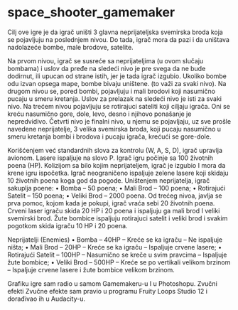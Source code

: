 # space_shooter_gamemaker

Cilj ove igre je da igrač uništi 3 glavna neprijateljska svemirska broda koja se pojavljuju na poslednjem nivou. Do tada, igrač mora da pazi i da uništava nadolazeće bombe, male brodove, satelite. 

Na prvom nivou, igrač se susreće sa neprijateljima (u ovom slučaju bombama) i uslov da pređe na sledeći nivo je pre svega da ne bude dodirnut, ili upucan od strane istih, jer je tada igrač izgubio. Ukoliko bombe odu izvan opsega mape, bombe bivaju uništene. (to važi za svaki nivo).
Na drugom nivou se, pored bombi, pojavljuju i mali brodovi koji nasumično pucaju u smeru kretanja. Uslov za prelazak na sledeći nivo je isti za svaki nivo. 
Na trećem nivou pojavljuju se rotirajuci sateliti koji ciljaju igrača. Oni se kreću nasumično gore, dole, levo, desno i njihovo ponašanje je nepredvidivo. 
Četvrti nivo je finalni nivo, u njemu se pojavljaju, uz sve prošle navedene neprijatelje, 3 velika svemirska broda, koji pucaju nasumično u smeru kretanja bombi i brodova i pucaju igrača, krećući se gore-dole. 

Korišćenjem već standardnih slova za kontrolu (W, A, S, D), igrač upravlja avionom. Lasere ispaljuje na slovo P.
Igrač igru počinje sa 100 životnih poena (HP). Kolizijom sa bilo kojim neprijateljem, igrač je izgubio I mora da krene igru ispočetka.
Igrač neograničeno ispaljuje zelene lasere koji skidaju 10 životnih poena koga god da pogode.
Uništenjem neprijatelja, igrač sakuplja poene:
•	Bomba – 50 poena;
•	Mali Brod – 100 poena;
•	Rotirajući Satelit – 150 poena;
•	Veliki Brod – 2000 poena.
Od trećeg nivoa, javlja se prva pomoc, kojom kada je pokupi, igrač vraća sebi 20 životnih poena.
Crveni laser igraču skida 20 HP i 20 poena i ispaljuju ga mali brod I veliki svemirski brod.
Žute bombice ispaljuju rotirajuci satelit i veliki brod i svakim pogotkom skida igraču 10 HP i 20 poena. 

Neprijatelji (Enemies)
•	Bomba – 40HP – Kreće se ka igraču – Ne ispaljuje ništa;
•	Mali Brod – 20HP – Kreće se ka igraču – Ispaljuje crvene lasere;
•	Rotirajući Satelit – 100HP – Nasumično se kreče u svim pravcima – Ispaljuje  žute bombice;
•	Veliki Brod – 500HP – Kreće se po vertikali velikom brzinom – Ispaljuje crvene lasere i žute bombice velikom brzinom.

Grafiku igre sam radio u samom Gamemakeru-u I u Photoshopu.
Zvučni efekti 
Zvučne efekte sam pravio u programu Fruity Loops Studio 12 i dorađivao ih u Audacity-u.
